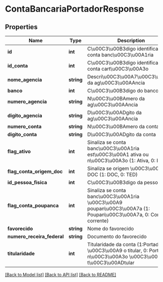# ContaBancariaPortadorResponse

## Properties
Name | Type | Description | Notes
------------ | ------------- | ------------- | -------------
**id** | **int** | C\u00C3\u00B3digo identificador da conta banc\u00C3\u00A1ria | [optional] 
**id_conta** | **int** | C\u00C3\u00B3digo identificador da conta cart\u00C3\u00A3o | [optional] 
**nome_agencia** | **string** | Descri\u00C3\u00A7\u00C3\u00A3o da ag\u00C3\u00AAncia | [optional] 
**banco** | **int** | C\u00C3\u00B3digo do banco | [optional] 
**numero_agencia** | **string** | N\u00C3\u00BAmero da ag\u00C3\u00AAncia | [optional] 
**digito_agencia** | **string** | D\u00C3\u00ADgito da ag\u00C3\u00AAncia | [optional] 
**numero_conta** | **string** | N\u00C3\u00BAmero da conta | [optional] 
**digito_conta** | **string** | D\u00C3\u00ADgito da conta | [optional] 
**flag_ativo** | **int** | Sinaliza se conta banc\u00C3\u00A1ria est\u00C3\u00A1 ativa ou n\u00C3\u00A3o (1: Ativa, 0: Inativa) | [optional] 
**flag_conta_origem_doc** | **int** | Sinaliza se origem \u00C3\u00A9 DOC (1: DOC, 0: TED) | [optional] 
**id_pessoa_fisica** | **int** | C\u00C3\u00B3digo da pessoa | [optional] 
**flag_conta_poupanca** | **int** | Sinaliza se conta banc\u00C3\u00A1ria \u00C3\u00A9 poupan\u00C3\u00A7a (1: Poupan\u00C3\u00A7a, 0: Conta corrente) | [optional] 
**favorecido** | **string** | Nome do favorecido | [optional] 
**numero_receira_federal** | **string** | Documento do favorecido | [optional] 
**titularidade** | **int** | Titularidade da conta (1:Portador \u00C3\u00A9 o titular, 0: Portador n\u00C3\u00A3o \u00C3\u00A9 o t\u00C3\u00ADtular | [optional] 

[[Back to Model list]](../README.md#documentation-for-models) [[Back to API list]](../README.md#documentation-for-api-endpoints) [[Back to README]](../README.md)


